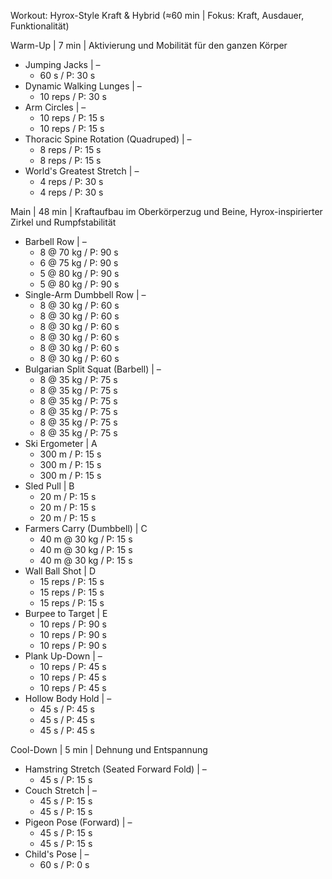 Workout: Hyrox-Style Kraft & Hybrid (≈60 min | Fokus: Kraft, Ausdauer, Funktionalität)

Warm-Up | 7 min | Aktivierung und Mobilität für den ganzen Körper
- Jumping Jacks | –
    - 60 s / P: 30 s
- Dynamic Walking Lunges | –
    - 10 reps / P: 30 s
- Arm Circles | –
    - 10 reps / P: 15 s
    - 10 reps / P: 15 s
- Thoracic Spine Rotation (Quadruped) | –
    - 8 reps / P: 15 s
    - 8 reps / P: 15 s
- World's Greatest Stretch | –
    - 4 reps / P: 30 s
    - 4 reps / P: 30 s

Main | 48 min | Kraftaufbau im Oberkörperzug und Beine, Hyrox-inspirierter Zirkel und Rumpfstabilität
- Barbell Row | –
    - 8 @ 70 kg / P: 90 s
    - 6 @ 75 kg / P: 90 s
    - 5 @ 80 kg / P: 90 s
    - 5 @ 80 kg / P: 90 s
- Single-Arm Dumbbell Row | –
    - 8 @ 30 kg / P: 60 s
    - 8 @ 30 kg / P: 60 s
    - 8 @ 30 kg / P: 60 s
    - 8 @ 30 kg / P: 60 s
    - 8 @ 30 kg / P: 60 s
    - 8 @ 30 kg / P: 60 s
- Bulgarian Split Squat (Barbell) | –
    - 8 @ 35 kg / P: 75 s
    - 8 @ 35 kg / P: 75 s
    - 8 @ 35 kg / P: 75 s
    - 8 @ 35 kg / P: 75 s
    - 8 @ 35 kg / P: 75 s
    - 8 @ 35 kg / P: 75 s
- Ski Ergometer | A
    - 300 m / P: 15 s
    - 300 m / P: 15 s
    - 300 m / P: 15 s
- Sled Pull | B
    - 20 m / P: 15 s
    - 20 m / P: 15 s
    - 20 m / P: 15 s
- Farmers Carry (Dumbbell) | C
    - 40 m @ 30 kg / P: 15 s
    - 40 m @ 30 kg / P: 15 s
    - 40 m @ 30 kg / P: 15 s
- Wall Ball Shot | D
    - 15 reps / P: 15 s
    - 15 reps / P: 15 s
    - 15 reps / P: 15 s
- Burpee to Target | E
    - 10 reps / P: 90 s
    - 10 reps / P: 90 s
    - 10 reps / P: 90 s
- Plank Up-Down | –
    - 10 reps / P: 45 s
    - 10 reps / P: 45 s
    - 10 reps / P: 45 s
- Hollow Body Hold | –
    - 45 s / P: 45 s
    - 45 s / P: 45 s
    - 45 s / P: 45 s

Cool-Down | 5 min | Dehnung und Entspannung
- Hamstring Stretch (Seated Forward Fold) | –
    - 45 s / P: 15 s
- Couch Stretch | –
    - 45 s / P: 15 s
    - 45 s / P: 15 s
- Pigeon Pose (Forward) | –
    - 45 s / P: 15 s
    - 45 s / P: 15 s
- Child's Pose | –
    - 60 s / P: 0 s